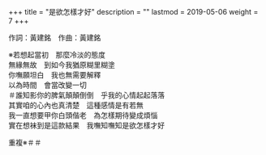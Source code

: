 +++
title = "是欲怎樣才好"
description = ""
lastmod = 2019-05-06
weight = 7
+++

作詞：黃建銘　作曲：黃建銘

※若想起當初　那麼冷淡的態度  
無緣無故　到如今我猶原糊里糊塗  
你嘸願坦白　我也無需要解釋  
以為時間　會當改變一切  
＃誰知影你的脾氣顛顛倒倒　乎我的心情起起落落  
其實咱的心內也真清楚　這種感情是有若無  
我一直想要甲你白頭偕老　為怎樣期待變成煩惱  
實在想袜到是這款結果　我嘸知嘸知是欲怎樣才好  

重複※＃＃